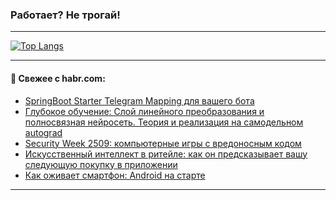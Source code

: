### Работает? Не трогай!

---
<!--
#### 🛠️ Technical stack:

![Java](https://img.shields.io/badge/Java-informational?logo=Oracle&style=flat&logoColor=white&color=FF4500)
![Kotlin](https://img.shields.io/badge/Kotlin-informational?logo=Kotlin&style=flat&logoColor=white&color=774D97)
![TS](https://img.shields.io/badge/TypeScript-informational?logo=typeScript&style=flat&logoColor=black&color=017acc)
![Python](https://img.shields.io/badge/Python-informational?logo=Python&style=flat&logoColor=black&color=ffdd54) <br>
![Spring](https://img.shields.io/badge/Spring-informational?logo=Spring&style=flat&logoColor=white&color=6DB33F) 
![SpringBoot](https://img.shields.io/badge/SpringBoot-informational?logo=SpringBoot&style=flat&logoColor=white&color=6DB33F)
![Nest](https://img.shields.io/badge/NestJS-informational?logo=NestJS&style=flat&logoColor=white&color=E0234E) 
![NodeJS](https://img.shields.io/badge/NodeJS-informational?logo=node.js&style=flat&logoColor=white&color=70A760)<br>
![PostgreSQL](https://img.shields.io/badge/PostgreSQL-informational?logo=PostgreSQL&style=flat&logoColor=white&color=DAA520)
![MongoDB](https://img.shields.io/badge/MongoDB-informational?logo=MongoDB&style=flat&logoColor=white&color=870000)
![Apache](https://img.shields.io/badge/Apache-informational?logo=apache&style=flat&logoColor=white&color=f74e28)

___ 
-->

<!--- #### 🛠️ : --->

[![Top Langs](https://github-readme-stats-82jvfl3w3-advtsettinggmailcoms-projects.vercel.app/api/top-langs/?username=zloylis&langs_count=10&hide_title=true&title_color=e6edf3&size_weight=0.5&count_weight=0.5&layout=compact&hide_progress=true&hide_border=true&theme=dracula)](https://github.com/zloylis)

<!---


####  :octocat:&nbsp;&nbsp; Статистика:

![GitHub stats](https://github-readme-stats-u2qms2cxw-advtsettinggmailcoms-projects.vercel.app/api?username=zloylis&show_icons=true&hide_border=true&theme=dracula&title_color=e6edf3&include_all_commits=true&count_private=true&hide_rank=false&hide_title=true&rank_icon=github)
-->
---

#### 💬 Свежее с habr.com:

<!-- BLOG-POST-LIST:START -->
- [SpringBoot Starter Telegram Mapping для вашего бота](https://habr.com/ru/articles/885476/?utm_source=habrahabr&utm_medium=rss&utm_campaign=885476)
- [Глубокое обучение: Слой линейного преобразования и полносвязная нейросеть. Теория и реализация на самодельном autograd](https://habr.com/ru/articles/885466/?utm_source=habrahabr&utm_medium=rss&utm_campaign=885466)
- [Security Week 2509: компьютерные игры с вредоносным кодом](https://habr.com/ru/companies/kaspersky/articles/885284/?utm_source=habrahabr&utm_medium=rss&utm_campaign=885284)
- [Искусственный интеллект в ритейле: как он предсказывает вашу следующую покупку в приложении](https://habr.com/ru/companies/X5Tech/articles/885376/?utm_source=habrahabr&utm_medium=rss&utm_campaign=885376)
- [Как оживает смартфон: Android на старте](https://habr.com/ru/companies/surfstudio/articles/885348/?utm_source=habrahabr&utm_medium=rss&utm_campaign=885348)
<!-- BLOG-POST-LIST:END -->

---
